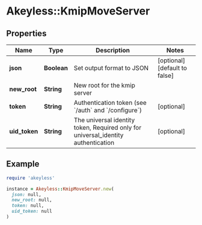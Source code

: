 # Akeyless::KmipMoveServer

## Properties

| Name | Type | Description | Notes |
| ---- | ---- | ----------- | ----- |
| **json** | **Boolean** | Set output format to JSON | [optional][default to false] |
| **new_root** | **String** | New root for the kmip server |  |
| **token** | **String** | Authentication token (see &#x60;/auth&#x60; and &#x60;/configure&#x60;) | [optional] |
| **uid_token** | **String** | The universal identity token, Required only for universal_identity authentication | [optional] |

## Example

```ruby
require 'akeyless'

instance = Akeyless::KmipMoveServer.new(
  json: null,
  new_root: null,
  token: null,
  uid_token: null
)
```

